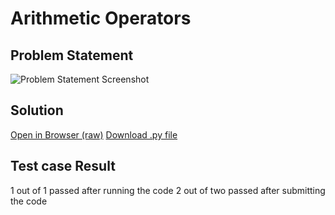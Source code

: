 # Arithmetic Operators

## Problem Statement

![Problem Statement Screenshot](https://github.com/iUtsavB/HackerRankSolutions/raw/master/Practice/Python/Introduction/Arithmetic%20Operators/ps.png "Problem Statement Screenshot")

## Solution

[Open in Browser (raw)](https://raw.githubusercontent.com/iUtsavB/HackerRankSolutions/master/Practice/Python/Introduction/Arithmetic%20Operators/ArithmeticOperators.py)
[Download .py file](https://git.utsavb.me/HackerRankSolutions/blob/master/Practice/Python/Introduction/Arithmetic%20Operators/ArithmeticOperators.py)

## Test case Result

1 out of 1 passed after running the code
2 out of two passed after submitting the code